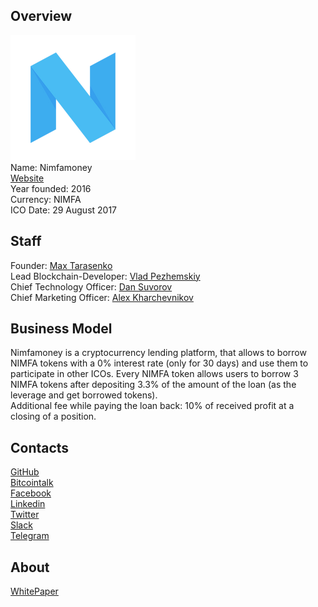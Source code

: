 ## Overview
![ logo](../projects/logo/nimfamoney.png)  
Name: Nimfamoney    
[Website](https://nimfamoney.io/)  
Year founded: 2016  
Currency: NIMFA  
ICO Date: 29 August 2017  
## Staff
Founder: [Max Tarasenko](../people/max_tarasenko.md)  
Lead Blockchain-Developer: [Vlad Pezhemskiy](../people/vlad_pezhemskiy.md)  
Chief Technology Officer: [Dan Suvorov](../people/dan_suvorov.md)  
Chief Marketing Officer: [Alex Kharchevnikov](../people/alex_kharchevnikov.md)  
## Business Model
Nimfamoney is a cryptocurrency lending platform, that allows to borrow NIMFA tokens with a 0% interest rate (only for 30 days) and use them to participate in other ICOs. Every NIMFA token allows users to borrow 3 NIMFA tokens after depositing 3.3% of the amount of the loan (as the leverage and get borrowed tokens).  
Additional fee while paying the loan back: 10% of received profit at a closing of a position.
## Contacts
[GitHub](https://github.com/nimfamoney)  
[Bitcointalk](https://bitcointalk.org/index.php?topic=2040087.0)   
[Facebook](https://www.facebook.com/nimfamoney/)   
[Linkedin](https://www.linkedin.com/company-beta/12893942/)   
[Twitter](https://twitter.com/nimfamoney)    
[Slack](https://nimfa-team.slack.com/join/shared_invite/MjIyMTE5NDM3ODA4LTE1MDE5OTgzMzAtY2E5MWIzYjNiYQ)  
[Telegram](https://t.me/Nimfamoney)  
## About
[WhitePaper](https://nimfamoney.io/ENG_V.1.0_Whitepaper_ICO_Nimfamoney.pdf)
